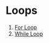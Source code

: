 # Loops

1. [For Loop](https://github.com/ShrikanthDeva/Python-Tutorial/blob/main/3.%20Loops/1.%20For%20Loops.md)
2. [While Loop](https://github.com/ShrikanthDeva/Python-Tutorial/blob/main/3.%20Loops/2.%20While%20Loops.md)
